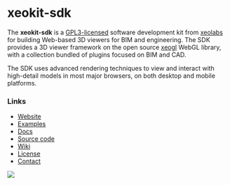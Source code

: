 # xeokit-sdk

The **xeokit-sdk** is a [GPL3-licensed](https://github.com/xeolabs/xeokit.io/wiki/License) software development kit
from [xeolabs](http://xeolabs.com) for building Web-based 3D viewers for BIM and engineering. The SDK provides
a 3D viewer framework on the open source [xeogl](http://xeogl.org) WebGL library, with a collection bundled of
plugins focused on BIM and CAD.

The SDK uses advanced rendering techniques to view and interact with high-detail
models in most major browsers, on both desktop and mobile platforms.

### Links

* [Website](https://xeokit.io/)
* [Examples](http://xeolabs.com/xeokit-sdk/examples/)
* [Docs](http://xeolabs.com/xeokit-sdk/docs/)
* [Source code](https://github.com/xeolabs/xeokit-sdk)
* [Wiki](https://github.com/xeolabs/xeokit.io/wiki)
* [License](https://github.com/xeolabs/xeokit.io/wiki/License)
* [Contact](http://xeolabs.com/)

![](https://xeokit.io/images/officePlan300x200.png)